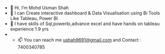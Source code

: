 - 👋 Hi, I’m Mohd Usman Shah
- 👀 I can Create interactive dashboard & Data Visualisation using Bi Tools Like Tableau, Power BI
- 🌱 I have skills of Sql,powerbi,advance excel and have hands on tableau experience  1.9 yrs 
- - 📫 You can reach me ushah9691@gmail.com and Contact : 7400340785
 




<!---
Usman2708/Usman2708 is a ✨ special ✨ repository because its `README.md` (this file) appears on your GitHub profile.
You can click the Preview link to take a look at your changes.
--->
